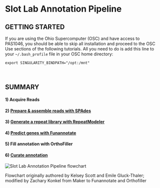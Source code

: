# Slot Lab Annotation Pipeline
## GETTING STARTED
If you are using the Ohio Supercomputer (OSC) and have access to PAS1046, you should be able to skip all installation and proceed to the OSC Use sections of the following tutorials. All you need to do is add this line to your `~/.bash_profile` file in your OSC home directory:
```
export SINGULARITY_BINDPATH="/opt:/mnt"
```

<br />

## SUMMARY
#### 1) Acquire Reads
#### 2) [Prepare & assemble reads with SPAdes](https://gitlab.com/xonq/tutorials/-/blob/master/assembly.md)
#### 3) [Generate a repeat library with RepeatModeler](https://gitlab.com/xonq/tutorials/-/blob/master/repeatmodeler.md)
#### 4) [Predict genes with Funannotate](https://gitlab.com/xonq/tutorials/-/blob/master/funannotate.md)
#### 5) Fill annotation with OrthoFiller
#### 6) [Curate annotation](https://gitlab.com/xonq/turotials/-/blob/master/annotationCuration.md)

![Slot Lab Annotation Pipeline flowchart](https://gitlab.com/xonq/tutorials/-/raw/master/image/annotationPipeline.png "Flowchart")

Flowchart originally authored by Kelsey Scott and Emile Gluck-Thaler; modified by Zachary Konkel from Maker to Funannotate and Orthofiller

